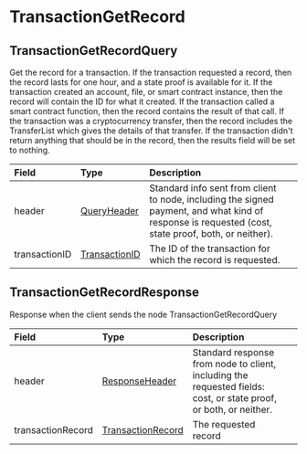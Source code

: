 # TransactionGetRecord

## TransactionGetRecordQuery

Get the record for a transaction. If the transaction requested a record, then the record lasts for one hour, and a state proof is available for it. If the transaction created an account, file, or smart contract instance, then the record will contain the ID for what it created. If the transaction called a smart contract function, then the record contains the result of that call. If the transaction was a cryptocurrency transfer, then the record includes the TransferList which gives the details of that transfer. If the transaction didn't return anything that should be in the record, then the results field will be set to nothing.

| Field | Type | Description |  |
| :--- | :--- | :--- | :--- |
| header | [QueryHeader](queryheader.md) | Standard info sent from client to node, including the signed payment, and what kind of response is requested \(cost, state proof, both, or neither\). |  |
| transactionID | [TransactionID](../basic-types/transactionid.md) | The ID of the transaction for which the record is requested. |  |

## TransactionGetRecordResponse

Response when the client sends the node TransactionGetRecordQuery

| Field | Type | Description |  |
| :--- | :--- | :--- | :--- |
| header | [ResponseHeader](responseheader.md#responseheader) | Standard response from node to client, including the requested fields: cost, or state proof, or both, or neither. |  |
| transactionRecord | [TransactionRecord](transactionrecord.md) | The requested record |  |



